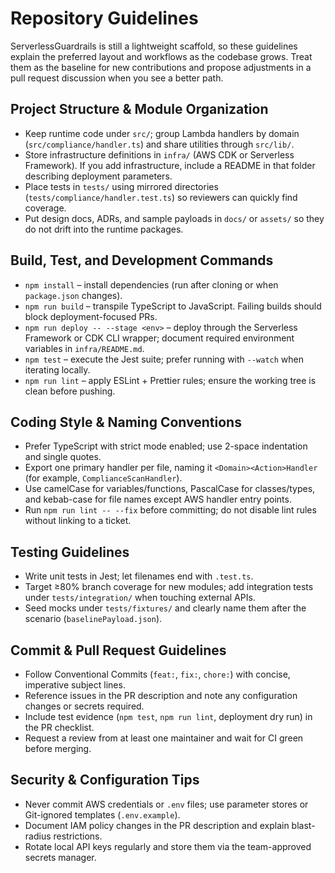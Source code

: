 # Repository Guidelines

ServerlessGuardrails is still a lightweight scaffold, so these guidelines explain the preferred layout and workflows as the codebase grows. Treat them as the baseline for new contributions and propose adjustments in a pull request discussion when you see a better path.

## Project Structure & Module Organization
- Keep runtime code under `src/`; group Lambda handlers by domain (`src/compliance/handler.ts`) and share utilities through `src/lib/`.
- Store infrastructure definitions in `infra/` (AWS CDK or Serverless Framework). If you add infrastructure, include a README in that folder describing deployment parameters.
- Place tests in `tests/` using mirrored directories (`tests/compliance/handler.test.ts`) so reviewers can quickly find coverage.
- Put design docs, ADRs, and sample payloads in `docs/` or `assets/` so they do not drift into the runtime packages.

## Build, Test, and Development Commands
- `npm install` – install dependencies (run after cloning or when `package.json` changes).
- `npm run build` – transpile TypeScript to JavaScript. Failing builds should block deployment-focused PRs.
- `npm run deploy -- --stage <env>` – deploy through the Serverless Framework or CDK CLI wrapper; document required environment variables in `infra/README.md`.
- `npm test` – execute the Jest suite; prefer running with `--watch` when iterating locally.
- `npm run lint` – apply ESLint + Prettier rules; ensure the working tree is clean before pushing.

## Coding Style & Naming Conventions
- Prefer TypeScript with strict mode enabled; use 2-space indentation and single quotes.
- Export one primary handler per file, naming it `<Domain><Action>Handler` (for example, `ComplianceScanHandler`).
- Use camelCase for variables/functions, PascalCase for classes/types, and kebab-case for file names except AWS handler entry points.
- Run `npm run lint -- --fix` before committing; do not disable lint rules without linking to a ticket.

## Testing Guidelines
- Write unit tests in Jest; let filenames end with `.test.ts`.
- Target ≥80% branch coverage for new modules; add integration tests under `tests/integration/` when touching external APIs.
- Seed mocks under `tests/fixtures/` and clearly name them after the scenario (`baselinePayload.json`).

## Commit & Pull Request Guidelines
- Follow Conventional Commits (`feat:`, `fix:`, `chore:`) with concise, imperative subject lines.
- Reference issues in the PR description and note any configuration changes or secrets required.
- Include test evidence (`npm test`, `npm run lint`, deployment dry run) in the PR checklist.
- Request a review from at least one maintainer and wait for CI green before merging.

## Security & Configuration Tips
- Never commit AWS credentials or `.env` files; use parameter stores or Git-ignored templates (`.env.example`).
- Document IAM policy changes in the PR description and explain blast-radius restrictions.
- Rotate local API keys regularly and store them via the team-approved secrets manager.

